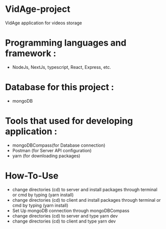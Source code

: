 # VidAge-project
 VidAge application for videos storage

# Programming languages and framework :
- NodeJs, NextJs, typescript, React, Express, etc.

# Database for this project : 
- mongoDB

# Tools that used for developing application : 
- mongoDBCompass(for Database connection) 
- Postman (for Server API configuration)
- yarn (for downloading packages)

# How-To-Use
- change directories (cd) to server and install packages through terminal or cmd by typing (yarn install)
- change directories (cd) to client and install packages through terminal or cmd by typing (yarn install)
- Set Up mongoDB connection through mongoDBCompass
- change directories (cd) to server and type yarn dev
- change directories (cd) to client and type yarn dev

